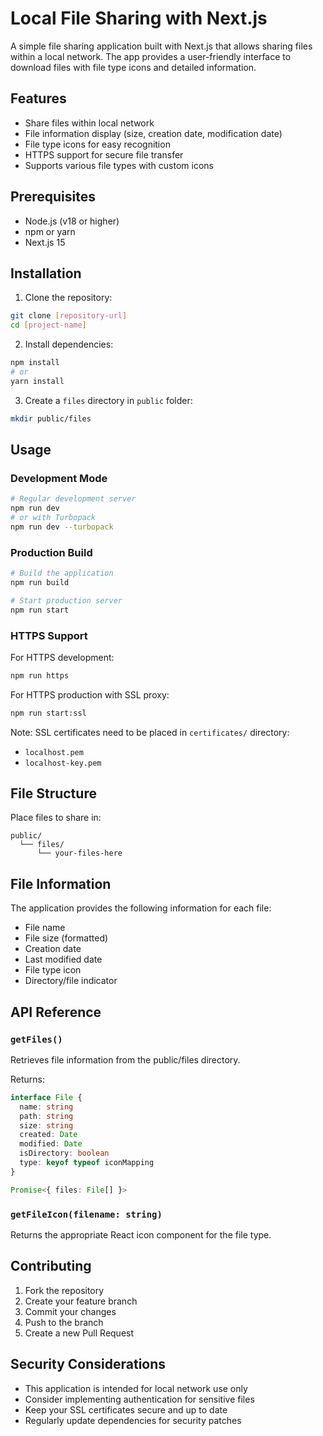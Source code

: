 # Local File Sharing with Next.js

A simple file sharing application built with Next.js that allows sharing files within a local network. The app provides a user-friendly interface to download files with file type icons and detailed information.

## Features

- Share files within local network
- File information display (size, creation date, modification date)
- File type icons for easy recognition
- HTTPS support for secure file transfer
- Supports various file types with custom icons

## Prerequisites

- Node.js (v18 or higher)
- npm or yarn
- Next.js 15

## Installation

1. Clone the repository:
```bash
git clone [repository-url]
cd [project-name]
```

2. Install dependencies:
```bash
npm install
# or
yarn install
```

3. Create a `files` directory in `public` folder:
```bash
mkdir public/files
```

## Usage

### Development Mode

```bash
# Regular development server
npm run dev
# or with Turbopack
npm run dev --turbopack
```

### Production Build

```bash
# Build the application
npm run build

# Start production server
npm run start
```

### HTTPS Support

For HTTPS development:
```bash
npm run https
```

For HTTPS production with SSL proxy:
```bash
npm run start:ssl
```

Note: SSL certificates need to be placed in `certificates/` directory:
- `localhost.pem`
- `localhost-key.pem`

## File Structure

Place files to share in:
```
public/
  └── files/
      └── your-files-here
```

## File Information

The application provides the following information for each file:
- File name
- File size (formatted)
- Creation date
- Last modified date
- File type icon
- Directory/file indicator

## API Reference

### `getFiles()`

Retrieves file information from the public/files directory.

Returns:
```typescript
interface File {
  name: string
  path: string
  size: string
  created: Date
  modified: Date
  isDirectory: boolean
  type: keyof typeof iconMapping
}

Promise<{ files: File[] }>
```

### `getFileIcon(filename: string)`

Returns the appropriate React icon component for the file type.

## Contributing

1. Fork the repository
2. Create your feature branch
3. Commit your changes
4. Push to the branch
5. Create a new Pull Request

## Security Considerations

- This application is intended for local network use only
- Consider implementing authentication for sensitive files
- Keep your SSL certificates secure and up to date
- Regularly update dependencies for security patches

